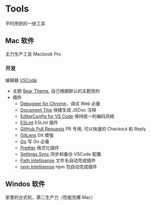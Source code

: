 # Tools

平时用到的一些工具

## Mac 软件

主力生产工具 Macbook Pro

### 开发

编辑器 [VSCode](https://github.com/microsoft/vscode)

- 主题 [Bear Theme](https://github.com/shaodahong/theme-bear), 自己根据默认的主题改的
- 插件
    - [Debugger for Chrome](https://marketplace.visualstudio.com/items?itemName=msjsdiag.debugger-for-chrome)，调试 Web 必备
    - [Document This](https://marketplace.visualstudio.com/items?itemName=joelday.docthis) 快捷生成 JSDoc 注释
    - [EditorConfig for VS Code](https://marketplace.visualstudio.com/items?itemName=EditorConfig.EditorConfig) 保持统一的编码风格
    - [ESLint](https://marketplace.visualstudio.com/items?itemName=dbaeumer.vscode-eslint) ESLint 插件
    - [GitHub Pull Requests](https://marketplace.visualstudio.com/items?itemName=GitHub.vscode-pull-request-github) PR 专用, 可以快速的 Checkout 和 Reply
    - [GitLens](https://marketplace.visualstudio.com/items?itemName=eamodio.gitlens) Git 增强
    - [Go](https://marketplace.visualstudio.com/items?itemName=ms-vscode.Go) 写 Go 必备
    - [Prettier](https://marketplace.visualstudio.com/items?itemName=esbenp.prettier-vscode) 格式化插件
    - [Settings Sync](https://marketplace.visualstudio.com/items?itemName=Shan.code-settings-sync) 同步和备份 VSCode 配置
    - [Path Intellisense](https://marketplace.visualstudio.com/items?itemName=christian-kohler.path-intellisense) 文件名自动完成插件
    - [npm Intellisense](https://marketplace.visualstudio.com/items?itemName=christian-kohler.npm-intellisense) npm 包自动完成插件 

## Windos 软件

家里的台式机，第二生产力（性能完爆 Mac）